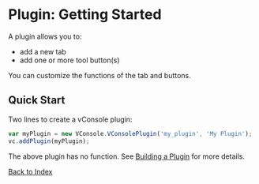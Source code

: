 Plugin: Getting Started
==============================

A plugin allows you to:

- add a new tab
- add one or more tool button(s)

You can customize the functions of the tab and buttons.


## Quick Start

Two lines to create a vConsole plugin:

```javascript
var myPlugin = new VConsole.VConsolePlugin('my_plugin', 'My Plugin');
vc.addPlugin(myPlugin);
```

The above plugin has no function. See [Building a Plugin](./plugin_building_a_plugin.md) for more details.


[Back to Index](./a_doc_index.md)